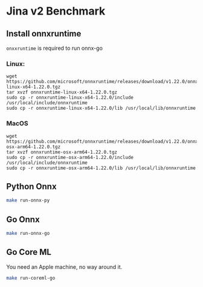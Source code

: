 # Jina v2 Benchmark

## Install onnxruntime

`onxxruntime` is required to run onnx-go

### Linux:

```
wget https://github.com/microsoft/onnxruntime/releases/download/v1.22.0/onnxruntime-linux-x64-1.22.0.tgz
tar xvzf onnxruntime-linux-x64-1.22.0.tgz
sudo cp -r onnxruntime-linux-x64-1.22.0/include /usr/local/include/onnxruntime
sudo cp -r onnxruntime-linux-x64-1.22.0/lib /usr/local/lib/onnxruntime

```

### MacOS

```
wget https://github.com/microsoft/onnxruntime/releases/download/v1.22.0/onnxruntime-osx-arm64-1.22.0.tgz
tar xvzf onnxruntime-osx-arm64-1.22.0.tgz
sudo cp -r onnxruntime-osx-arm64-1.22.0/include /usr/local/include/onnxruntime
sudo cp -r onnxruntime-osx-arm64-1.22.0/lib /usr/local/lib/onnxruntime

```

## Python Onnx

```bash
make run-onnx-py
```

## Go Onnx

```bash
make run-onnx-go
```

## Go Core ML

You need an Apple machine, no way around it.

```bash
make run-coreml-go
```
